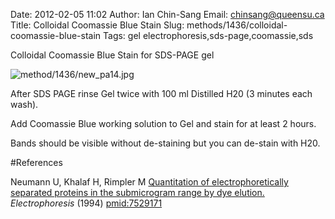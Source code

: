 Date: 2012-02-05 11:02
Author: Ian Chin-Sang
Email: chinsang@queensu.ca
Title: Colloidal Coomassie Blue Stain
Slug: methods/1436/colloidal-coomassie-blue-stain
Tags: gel electrophoresis,sds-page,coomassie,sds

Colloidal Coomassie Blue Stain for SDS-PAGE gel


![method/1436/new_pa14.jpg](/static/images/method/1436/new_pa14.jpg)








After SDS PAGE rinse Gel twice with 100 ml Distilled H20 (3 minutes each wash).



Add Coomassie Blue working solution to Gel and stain for at least 2 hours.



Bands should be visible without de-staining but you can de-stain with H20.





#References


Neumann U, Khalaf H, Rimpler M [Quantitation of electrophoretically separated proteins in the submicrogram range by dye elution.](http://www.ncbi.nlm.nih.gov/pubmed/7529171) _Electrophoresis_ (1994)
[pmid:7529171](http://www.ncbi.nlm.nih.gov/pubmed/7529171)



